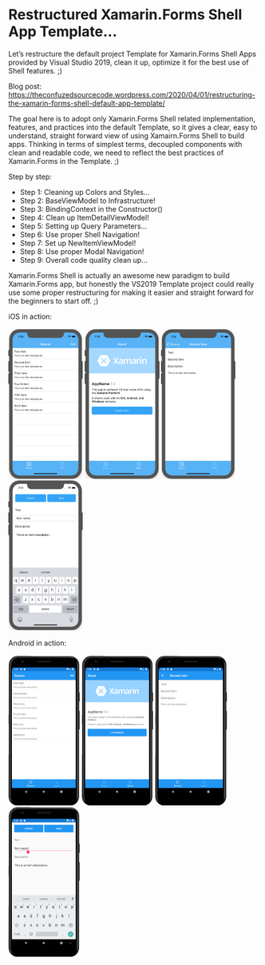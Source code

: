 Restructured Xamarin.Forms Shell App Template...
===========

Let’s restructure the default project Template for Xamarin.Forms Shell Apps provided by Visual Studio 2019, clean it up, optimize it for the best use of Shell features. ;)

Blog post: https://theconfuzedsourcecode.wordpress.com/2020/04/01/restructuring-the-xamarin-forms-shell-default-app-template/

The goal here is to adopt only Xamarin.Forms Shell related implementation, features, and practices into the default Template, so it gives a clear, easy to understand, straight forward view of using Xamairn.Forms Shell to build apps. Thinking in terms of simplest terms, decoupled components with clean and readable code, we need to reflect the best practices of Xamarin.Forms in the Template. ;) 

Step by step: 
 - Step 1: Cleaning up Colors and Styles…
 - Step 2: BaseViewModel to Infrastructure!
 - Step 3: BindingContext in the Constructor()
 - Step 4: Clean up ItemDetailViewModel!
 - Step 5: Setting up Query Parameters…
 - Step 6: Use proper Shell Navigation!
 - Step 7: Set up NewItemViewModel!
 - Step 8: Use proper Modal Navigation!
 - Step 9: Overall code quality clean up…

Xamarin.Forms Shell is actually an awesome new paradigm to build Xamarin.Forms app, but honestly the VS2019 Template project could really use some proper restructuring for making it easier and straight forward for the beginners to start off. ;)

iOS in action: <br />  <br />
<img src="/screenshots/IOSScreenshot1.png" height="300"/> <img src="/screenshots/IOSScreenshot2.png" height="300"/> <img src="/screenshots/IOSScreenshot3.png" height="300"/> <img src="/screenshots/IOSScreenshot4.png" height="300"/>  <br />

Android in action: <br />  <br />
<img src="/screenshots/AndroidScreenshot1.png" height="300"/> <img src="/screenshots/AndroidScreenshot2.png" height="300"/> <img src="/screenshots/AndroidScreenshot3.png" height="300"/> <img src="/screenshots/AndroidScreenshot4.png" height="300"/>  <br />
